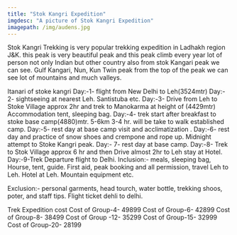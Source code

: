 ```yaml
---
title: "Stok Kangri Expedition"
imgdesc: "A picture of Stok Kangri Expedition"
imagepath: /img/audens.jpg
---
```


Stok Kangri Trekking is very popular trekking expedition in Ladhakh region J&K. this peak is very beautiful peak and this peak climb every year lot of person not only Indian but other country also from stok Kangari peak we can see. Gulf Kangari, Nun, Kun Twin peak from the top of the peak we can see lot of mountains and much valleys.

Itanari of stoke kangri
Day:-1- flight from New Delhi to Leh(3524mtr) 
Day:- 2- sightseeing at nearest Leh. Santistuba etc. 
Day:-3- Drive from Leh to Stoke Village approx 2hr and trek to Manokarma at height of (4429mtr) Accommodation tent, sleeping bag. 
Day:-4- trek start after breakfast to stoke base camp(4880)mtr. 5-6km 3-4 hr. will be take to walk established camp. 
Day:-5- rest day at base camp visit and acclimatization . 
Day:-6- rest day and practice of snow shoes and crempone and rope up. Midnight attempt to Stoke Kangri peak. 
Day:- 7- rest day at base camp. 
Day:-8- Trek to Stok Village approx 6 hr and then Drive almost 2hr to Leh stay at Hotel. 
Day:-9-Trek Departure flight to Delhi. 
Inclusion:-
meals, sleeping bag, Hourse, tent, guide. First aid, peak booking and all permission, travel Leh to Leh. Hotel at Leh. Mountain equipment etc.

Exclusion:-
personal garments, head tourch, water bottle, trekking shoos, poter, and staff tips. Flight ticket dehli to delhi.

Trek Expedition cost
Cost of Group-4- 49899
Cost of Group-6- 42899
Cost of Group-8- 38499
Cost of Group -12- 35299
Cost of Group-15- 32999
Cost of Group-20- 28199

